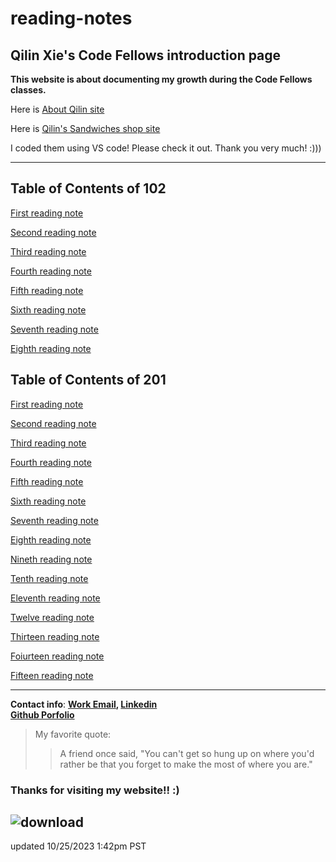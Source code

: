 # reading-notes  

## Qilin Xie's Code Fellows introduction page

**This website is about documenting my growth during the Code Fellows classes.**


Here is [About Qilin site](https://qilinxie02.github.io/repo-new/index.html)

Here is [Qilin's Sandwiches shop site](https://qilinxie02.github.io/lab5new/cookieshopmaterials/index.html)

 I coded them using VS code! Please check it out. Thank you very much! :)))  

   ----------------------------------

## Table of Contents of 102 
[First reading note](102/class1.md)

[Second reading note](102/class2.md)

[Third reading note](102/class3.md)

[Fourth reading note](102/class4.md)

[Fifth reading note](102/class5.md)

[Sixth reading note](102/class6.md)

[Seventh reading note](102/class7.md)

[Eighth reading note](102/class8.md)

## Table of Contents of 201

[First reading note](201/class1.md)

[Second reading note](201/class2.md)

[Third reading note](201/class3.md)

[Fourth reading note](201/class4.md)

[Fifth reading note](201/class5.md)

[Sixth reading note](201/class6.md)

[Seventh reading note](201/class7.md)

[Eighth reading note](201/class8.md)

[Nineth reading note](201/class9.md)

[Tenth reading note](201/class10.md)

[Eleventh reading note](201/class811.md)

[Twelve reading note](201/class12.md)

[Thirteen reading note](201/class13.md)

[Foiurteen reading note](201/class14.md)

[Fifteen reading note](201/class15.md)

---------------------------------------------

**Contact info**: **[Work Email](Qxie@gicw.org),
[Linkedin](https://www.linkedin.com/in/qilinxie/)**<br>
**[Github Porfolio](https://github.com/QILINXIE02)**

>My favorite quote:
>>A friend once said, "You can't get so hung up on where you'd rather be that you forget to make the most of where you are."

### Thanks for visiting my website!! :) 

## ![download](https://github.com/QILINXIE02/reading-notes/assets/146989043/07563cda-a303-49fa-91a5-070164db4af6)


updated 10/25/2023 1:42pm PST

